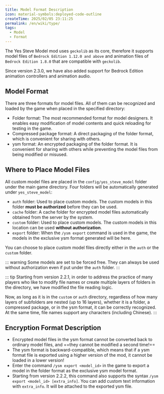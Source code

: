 ```yaml
---
title: Model Format Description
icon: material-symbols:deployed-code-outline
createTime: 2025/02/05 23:11:25
permalink: /en/wiki/type/
tags:
  - Model
  - Format
---
```


The Yes Steve Model mod uses `geckolib` as its core, therefore it supports model files of `Bedrock Edition 1.12.0 and above` and animation files of `Bedrock Edition 1.8.0` that are compatible with `geckolib`.

Since version 2.3.0, we have also added support for Bedrock Edition animation controllers and animation audio.

## Model Format

There are three formats for model files. All of them can be recognized and loaded by the game when placed in the specified directory:

- Folder format: The most recommended format for model designers. It enables easy modification of model contents and quick reloading for testing in the game.
- Compressed package format: A direct packaging of the folder format, which is convenient for sharing with others.
- ysm format: An encrypted packaging of the folder format. It is convenient for sharing with others while preventing the model files from being modified or misused.

## Where to Place Model Files

All custom model files are placed in the `config/yes_steve_model` folder under the main game directory. Four folders will be automatically generated under `yes_steve_model`:

- `auth` folder: Used to place custom models. The custom models in this folder **must be authorized** before they can be used.
- `cache` folder: A cache folder for encrypted model files automatically obtained from the server by the system.
- `custom` folder: Used to place custom models. The custom models in this location can be used **without authorization**.
- `export` folder: When the `/ysm export` command is used in the game, the models in the exclusive ysm format generated will be here.

You can choose to place custom model files directly either in the `auth` or the `custom` folder.

::: warning
Some models are set to be forced free. They can always be used without authorization even if put under the `auth` folder.
:::

::: tip
Starting from version 2.2.1, in order to address the practice of many players who like to modify file names or create multiple layers of folders in the directory, we have modified the file reading logic.

Now, as long as it is in the `custom` or `auth` directory, regardless of how many layers of subfolders are nested (up to 16 layers), whether it is a folder, a compressed package, or in the ysm format, it can be correctly recognized. At the same time, file names support any characters (including Chinese).
:::

## Encryption Format Description

- Encrypted model files in the ysm format cannot be converted back to ordinary model files, and ==they cannot be modified a second time!==
- The ysm format is backward-compatible, which means that if a ysm format file is exported using a higher version of the mod, it cannot be loaded in a lower version!
- Enter the command `/ysm export <model_id>` in the game to export a model in the folder format as the exclusive ysm model format.
- Starting from version 2.2.2, this command also supports the syntax `/ysm export <model_id> [extra_info]`. You can add custom text information with `extra_info`. It will be attached to the exported ysm file.
  <ImageCard
  image="https://s2.loli.net/2025/01/27/S9n5omVqt8bBOjD.png"
  title="What a YSM model file looks like when opened in Notepad"
  description="When you open a ysm file exported by a new version of the mod (version 1.2.0 and later) with Notepad, you can see the information as shown in the image. This information cannot be modified. If you modify it, however, the mod will refuse to load this file."
  center=true
  href="/"
  />
